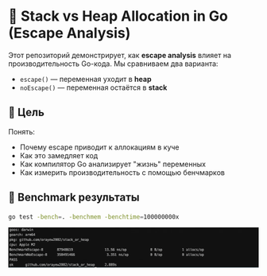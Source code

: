 # 🧠 Stack vs Heap Allocation in Go (Escape Analysis)

Этот репозиторий демонстрирует, как **escape analysis** влияет на производительность Go-кода. Мы сравниваем два варианта:

- `escape()` — переменная уходит в **heap**
- `noEscape()` — переменная остаётся в **stack**

## 🔬 Цель

Понять:
- Почему escape приводит к аллокациям в куче
- Как это замедляет код
- Как компилятор Go анализирует "жизнь" переменных
- Как измерить производительность с помощью бенчмарков

## 🧪 Benchmark результаты

```bash
go test -bench=. -benchmem -benchtime=100000000x
```

![alt text](https://github.com/orayew2002/stack_or_heap/blob/main/assets/result.png)
